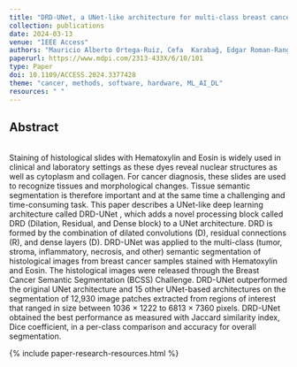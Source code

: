 ```yaml
---
title: "DRD-UNet, a UNet-like architecture for multi-class breast cancer semantic segmentation"
collection: publications
date: 2024-03-13
venue: "IEEE Access"
authors: "Mauricio Alberto Ortega-Ruiz, Cefa  Karabağ, Edgar Roman-Rangel, Constantino Carlos Reyes-Aldasoro"
paperurl: https://www.mdpi.com/2313-433X/6/10/101
type: Paper
doi: 10.1109/ACCESS.2024.3377428
theme: "cancer, methods, software, hardware, ML_AI_DL"
resources: " "
---
```

<h2> Abstract </h2>  <br>
Staining of histological slides with Hematoxylin and Eosin is widely used in clinical and laboratory settings as these dyes reveal nuclear structures as well as cytoplasm and collagen. For cancer diagnosis, these slides are used to recognize tissues and morphological changes. Tissue semantic segmentation is therefore important and at the same time a challenging and time-consuming task. This paper describes a UNet-like deep learning architecture called DRD-UNet , which adds a novel processing block called DRD (Dilation, Residual, and Dense block) to a UNet architecture. DRD is formed by the combination of dilated convolutions (D), residual connections (R), and dense layers (D). DRD-UNet was applied to the multi-class (tumor, stroma, inflammatory, necrosis, and other) semantic segmentation of histological images from breast cancer samples stained with Hematoxylin and Eosin. The histological images were released through the Breast Cancer Semantic Segmentation (BCSS) Challenge. DRD-UNet outperformed the original UNet architecture and 15 other UNet-based architectures on the segmentation of 12,930 image patches extracted from regions of interest that ranged in size between 1036 × 1222 to 6813 × 7360 pixels. DRD-UNet obtained the best performance as measured with Jaccard similarity index, Dice coefficient, in a per-class comparison and accuracy for overall segmentation.

{% include paper-research-resources.html %}

